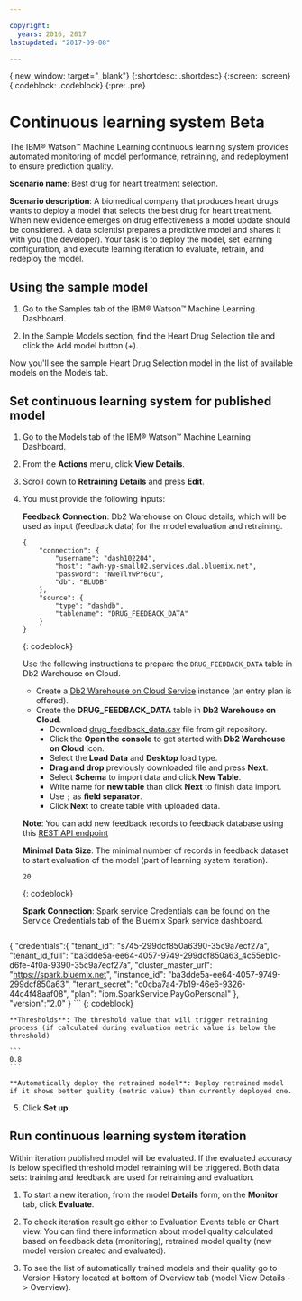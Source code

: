```yaml
---

copyright:
  years: 2016, 2017
lastupdated: "2017-09-08"

---
```


{:new_window: target="_blank"}
{:shortdesc: .shortdesc}
{:screen: .screen}
{:codeblock: .codeblock}
{:pre: .pre}

# Continuous learning system <span class='tag--beta'>Beta</span>

The IBM® Watson™ Machine Learning continuous learning system provides automated monitoring of model performance, retraining, and redeployment to ensure prediction quality.

**Scenario name**: Best drug for heart treatment selection.

**Scenario description**: A biomedical company that produces heart drugs wants to deploy a model that selects the best drug for heart treatment. When new evidence emerges on drug effectiveness a model update should be considered. A data scientist prepares a predictive model and shares it with you (the developer). Your task is to deploy the model, set learning configuration, and execute learning iteration to evaluate, retrain, and redeploy the model.

## Using the sample model

1. Go to the Samples tab of the IBM® Watson™ Machine Learning
   Dashboard.

2. In the Sample Models section, find the Heart Drug Selection
   tile and click the Add model button (+).

Now you'll see the sample Heart Drug Selection model in the list of available models on the Models tab.


## Set continuous learning system for published model

1.  Go to the Models tab of the IBM® Watson™ Machine Learning Dashboard.

2.  From the **Actions** menu, click **View Details**.

3.  Scroll down to **Retraining Details** and press **Edit**.

4.  You must provide the following inputs:

    **Feedback Connection**: Db2 Warehouse on Cloud details, which will be used as input (feedback data) for the model evaluation and retraining.
    
    ```
    {
        "connection": {
            "username": "dash102204",
            "host": "awh-yp-small02.services.dal.bluemix.net",
            "password": "NweTlYwPY6cu",
            "db": "BLUDB"
        },
        "source": {
            "type": "dashdb",
            "tablename": "DRUG_FEEDBACK_DATA"
        }
    }
    ```
    {: codeblock}

    Use the following instructions to prepare the  `DRUG_FEEDBACK_DATA` table in Db2 Warehouse on Cloud.
    - Create a [Db2 Warehouse on Cloud Service](https://console.bluemix.net/catalog/services/db2-warehouse-on-cloud/) instance (an entry plan is offered).
    - Create the **DRUG_FEEDBACK_DATA** table in **Db2 Warehouse on Cloud**.
      + Download  [drug_feedback_data.csv](https://raw.githubusercontent.com/pmservice/wml-sample-models/master/spark/drug-selection/data/drug_feedback_data.csv) file from git repository.
      + Click the **Open the console** to get started with **Db2 Warehouse on Cloud** icon.
      + Select the **Load Data** and **Desktop** load type.
      + **Drag and drop** previously downloaded file and press **Next**.
      + Select **Schema** to import data and click **New Table**.
      + Write name for **new table** than click **Next** to finish data import.
      + Use `;` as **field separator**.
      + Click **Next** to create table with uploaded data.

    **Note**: You can add new feedback records to feedback database using this [REST API endpoint](http://watson-ml-api.mybluemix.net/#!/Published32Models/post_v3_wml_instances_instance_id_published_models_published_model_id_feedback)

    **Minimal Data Size**: The minimal number of records in feedback dataset to start evaluation of the model (part of learning system iteration).

    ```
    20
    ```
    {: codeblock}

    **Spark Connection**: Spark service Credentials can be found on the Service Credentials tab of the Bluemix Spark service dashboard.

    ```
{
    "credentials":{
      "tenant_id": "s745-299dcf850a6390-35c9a7ecf27a",
      "tenant_id_full": "ba3dde5a-ee64-4057-9749-299dcf850a63_4c55eb1c-d6fe-4f0a-9390-35c9a7ecf27a",
      "cluster_master_url": "https://spark.bluemix.net",
      "instance_id": "ba3dde5a-ee64-4057-9749-299dcf850a63",
      "tenant_secret": "c0cba7a4-7b19-46e6-9326-44c4f48aaf08",
      "plan": "ibm.SparkService.PayGoPersonal"
    },
    "version":"2.0"
}
    ```
    {: codeblock}

    **Thresholds**: The threshold value that will trigger retraining process (if calculated during evaluation metric value is below the threshold)

    ```
    0.8
    ```

    **Automatically deploy the retrained model**: Deploy retrained model if it shows better quality (metric value) than currently deployed one.

5.  Click **Set up**.


## Run continuous learning system iteration

Within iteration published model will be evaluated. If the evaluated accuracy is below specified threshold model retraining will be triggered. Both data sets: training and feedback are used for retraining and evaluation.

1. To start a new iteration, from the model **Details** form, on the **Monitor** tab, click **Evaluate**.

3. To check iteration result go either to Evaluation Events table or Chart view. You can find there information about model quality calculated based on feedback data (monitoring), retrained model quality (new model version created and evaluated).

4. To see the list of automatically trained models and their quality go to Version History located at bottom of Overview tab (model View Details -> Overview).

